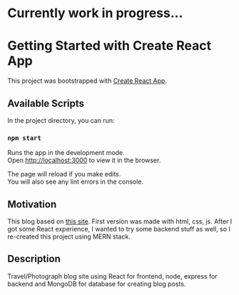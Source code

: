 # Currently work in progress...

# Getting Started with Create React App

This project was bootstrapped with [Create React App](https://github.com/facebook/create-react-app).

## Available Scripts

In the project directory, you can run:

### `npm start`

Runs the app in the development mode.\
Open [http://localhost:3000](http://localhost:3000) to view it in the browser.

The page will reload if you make edits.\
You will also see any lint errors in the console.

## Motivation

This blog based on [this site](http://kate.theroar.nl). First version was made with html, css, js. After I got some React experience, I wanted to try some backend stuff as well, so I re-created this project using MERN stack.

## Description

Travel/Photograph blog site using React for frontend, node, express for backend and MongoDB for database for creating blog posts.

